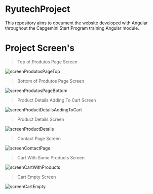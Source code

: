# RyutechProject
This repository aims to document the website developed with Angular throughout the Capgemini Start Program training Angular module.

# Project Screen's

> Top of Produtos Page Screen 

![screenProdutosPageTop](https://user-images.githubusercontent.com/61464525/197058662-65a5f610-5620-49cb-bd75-f7be1aba3504.png)

> Bottom of Produtos Page Screen 

![screenProdutosPageBottom](https://user-images.githubusercontent.com/61464525/197058674-faad04db-1ff0-418f-bc3a-80344caaea5c.png)

> Product Details Adding To Cart Screen

 ![screenProductDetailsAddingToCart](https://user-images.githubusercontent.com/61464525/197058681-3f768090-c60e-40c2-a8c8-7588c1f2cfc3.png)

> Product Details Screen 

![screenProductDetails](https://user-images.githubusercontent.com/61464525/197058687-f6177dce-5dde-42dc-bab2-9e68d3d7eb41.png)

> Contact Page Screen

![screenContactPage](https://user-images.githubusercontent.com/61464525/197058695-bda92809-f634-4ab5-8558-62816bd3951f.png)

> Cart With Some Products Screen

![screenCartWithProducts](https://user-images.githubusercontent.com/61464525/197058701-cd76bd24-649f-4f8a-aa89-aad44eecf356.png)

> Cart Empty Screen 

![screenCartEmpty](https://user-images.githubusercontent.com/61464525/197058707-91ba29d6-8e3e-42ce-96a9-a44814a9b807.png)
